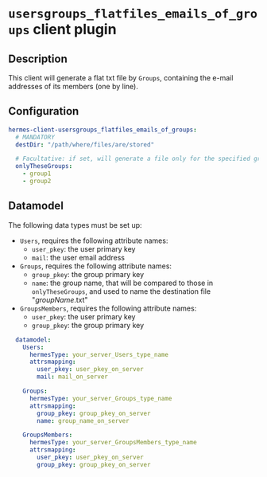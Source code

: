 <!--
Hermes : Change Data Capture (CDC) tool from any source(s) to any target
Copyright (C) 2023 INSA Strasbourg

This file is part of Hermes.

Hermes is free software: you can redistribute it and/or modify
it under the terms of the GNU General Public License as published by
the Free Software Foundation, either version 3 of the License, or
(at your option) any later version.

Hermes is distributed in the hope that it will be useful,
but WITHOUT ANY WARRANTY; without even the implied warranty of
MERCHANTABILITY or FITNESS FOR A PARTICULAR PURPOSE. See the
GNU General Public License for more details.

You should have received a copy of the GNU General Public License
along with Hermes. If not, see <https://www.gnu.org/licenses/>.
-->

# `usersgroups_flatfiles_emails_of_groups` client plugin

## Description

This client will generate a flat txt file by `Groups`, containing the e-mail addresses of its members (one by line).

## Configuration

```yaml
hermes-client-usersgroups_flatfiles_emails_of_groups:
  # MANDATORY
  destDir: "/path/where/files/are/stored"

  # Facultative: if set, will generate a file only for the specified group names in list
  onlyTheseGroups:
    - group1
    - group2
```

## Datamodel

The following data types must be set up:

- `Users`, requires the following attribute names:
  - `user_pkey`: the user primary key
  - `mail`: the user email address
- `Groups`, requires the following attribute names:
  - `group_pkey`: the group primary key
  - `name`: the group name, that will be compared to those in `onlyTheseGroups`, and used to name the destination file "*groupName*.txt"
- `GroupsMembers`, requires the following attribute names:
  - `user_pkey`: the user primary key
  - `group_pkey`: the group primary key

```yaml
  datamodel:
    Users:
      hermesType: your_server_Users_type_name
      attrsmapping:
        user_pkey: user_pkey_on_server
        mail: mail_on_server

    Groups:
      hermesType: your_server_Groups_type_name
      attrsmapping:
        group_pkey: group_pkey_on_server
        name: group_name_on_server

    GroupsMembers:
      hermesType: your_server_GroupsMembers_type_name
      attrsmapping:
        user_pkey: user_pkey_on_server
        group_pkey: group_pkey_on_server
```
